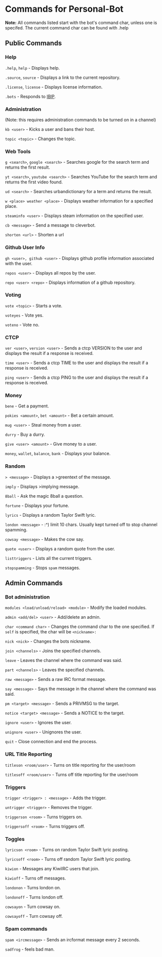 # Commands for Personal-Bot

**Note:** All commands listed start with the bot's command char, unless one is specifed. 
The current command char can be found with .help

## Public Commands

### Help

`.help`, `help` - Displays help.

`.source`, `source` - Displays a link to the current repository.

`.license`, `license` - Displays license information.

`.bots` - Responds to [IBIP](https://github.com/Teknikode/IBIP).

### Administration

(Note: this requires administration commands to be turned on in a channel)

`kb <user>` - Kicks a user and bans their host.

`topic <topic>` - Changes the topic.

### Web Tools
 
`g <search>`, `google <search>` - Searches google for the search term and returns the first result.

`yt <search>`, `youtube <search>` - Searches YouTube for the search term and returns the first video found. 

`ud <search>` - Searches urbandictionary for a term and returns the result.

`w <place> weather <place>` - Displays weather information for a specified place.

`steaminfo <user>` - Displays steam information on the specified user.

`cb <message>` - Send a message to cleverbot.

`shorten <url>` - Shorten a url

### Github User Info

`gh <user>, github <user>` - Displays github profile information associated with the user.

`repos <user>` - Displays all repos by the user.

`repo <user> <repo>` - Displays information of a github repository.

### Voting

`vote <topic>` - Starts a vote. 

`voteyes` - Vote yes.

`voteno` - Vote no.

### CTCP

`ver <user>`, `version <user>` - Sends a ctcp VERSION to the user and displays the result if a response is received.

`time <user>` - Sends a ctcp TIME to the user and displays the result if a response is received.

`ping <user>` - Sends a ctcp PING to the user and displays the result if a response is received.

### Money

`bene` - Get a payment.

`pokies <amount>`, `bet <amount>` - Bet a certain amount.

`mug <user>` - Steal money from a user.

`durry` - Buy a durry.

`give <user> <amount>` - Give money to a user.

`money`, `wallet`, `balance`, `bank` - Displays your balance.

### Random

`> <message>` - Displays a >greentext of the message.

`imply` - Displays >implying message.

`8ball` - Ask the magic 8ball a question.

`fortune` - Displays your fortune.

`lyrics` - Displays a random Taylor Swift lyric.

`london <message>` - :^) limit 10 chars. Usually kept turned off to stop channel spamming.

`cowsay <message>` - Makes the cow say.

`quote <user>` - Displays a random quote from the user.

`listtriggers` - Lists all the current triggers.

`stopspamming` - Stops `spam` messages.

## Admin Commands

### Bot administration

`modules <load/unload/reload> <module>` - Modify the loaded modules.

`admin <add/del> <user>` - Add/delete an admin.

`char <command char>` - Changes the command char to the one specified. If `self` is specified, the char will be `<nickname>: `

`nick <nick>` - Changes the bots nickname.

`join <channels>` - Joins the specified channels.

`leave` - Leaves the channel where the command was said.

`part <channels>` - Leaves the specified channels.

`raw <message>` - Sends a raw IRC format message.

`say <message>` - Says the message in the channel where the command was said.

`pm <target> <message>` - Sends a PRIVMSG to the target.

`notice <target> <message>` - Sends a NOTICE to the target.

`ignore <user>` - Ignores the user.

`unignore <user>` - Unignores the user.

`quit` - Close connection and end the process.

### URL Title Reporting

`titleson <room/user>` - Turns on title reporting for the user/room

`titlesoff <room/user>` - Turns off title reporting for the user/room

### Triggers

`trigger <trigger> : <message>` - Adds the trigger.

`untrigger <trigger>` - Removes the trigger.

`triggerson <room>` - Turns triggers on.

`triggersoff <room>` - Turns triggers off.

### Toggles

`lyricson <room>` - Turns on random Taylor Swift lyric posting.

`lyricsoff <room>` - Turns off random Taylor Swift lyric posting.

`kiwion` - Messages any KiwiIRC users that join.

`kiwioff` - Turns off messages.

`londonon` - Turns london on.

`londonoff` - Turns london off.

`cowsayon` - Turn cowsay on.

`cowsayoff` - Turn cowsay off.

### Spam commands

`spam <ircmessage>` - Sends an ircformat message every 2 seconds.

`sadfrog` - feels bad man.
